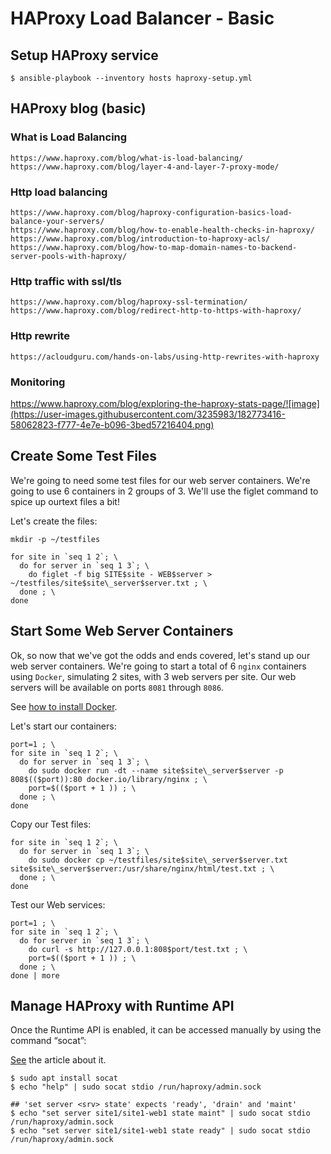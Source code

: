 # HAProxy Load Balancer - Basic

## Setup HAProxy service
```
$ ansible-playbook --inventory hosts haproxy-setup.yml
```

## HAProxy blog (basic)

### What is Load Balancing
	https://www.haproxy.com/blog/what-is-load-balancing/
	https://www.haproxy.com/blog/layer-4-and-layer-7-proxy-mode/
	
### Http load balancing
	https://www.haproxy.com/blog/haproxy-configuration-basics-load-balance-your-servers/
	https://www.haproxy.com/blog/how-to-enable-health-checks-in-haproxy/
	https://www.haproxy.com/blog/introduction-to-haproxy-acls/
	https://www.haproxy.com/blog/how-to-map-domain-names-to-backend-server-pools-with-haproxy/
	
### Http traffic with ssl/tls
	https://www.haproxy.com/blog/haproxy-ssl-termination/
	https://www.haproxy.com/blog/redirect-http-to-https-with-haproxy/
	
### Http rewrite
	https://acloudguru.com/hands-on-labs/using-http-rewrites-with-haproxy
	
### Monitoring
https://www.haproxy.com/blog/exploring-the-haproxy-stats-page/![image](https://user-images.githubusercontent.com/3235983/182773416-58062823-f777-4e7e-b096-3bed57216404.png)

## Create Some Test Files  

We're going to need some test files for our web server containers. We're going to use 6 containers in 2 groups
of 3. We'll use the figlet command to spice up ourtext files a bit!  

Let's create the files:  

```
mkdir -p ~/testfiles
```

```
for site in `seq 1 2`; \
  do for server in `seq 1 3`; \
    do figlet -f big SITE$site - WEB$server > ~/testfiles/site$site\_server$server.txt ; \
  done ; \
done
```

## Start Some Web Server Containers

Ok, so now that we've got the odds and ends covered, let's stand up our web server containers. We're going to
start a total of 6 `nginx` containers using `Docker`, simulating 2 sites, with 3 web servers per site. Our web
servers will be available on ports `8081` through `8086`.  

See [how to install Docker](https://www.digitalocean.com/community/tutorials/how-to-install-and-use-docker-on-ubuntu-18-04).  

Let's start our containers:  

```
port=1 ; \
for site in `seq 1 2`; \
  do for server in `seq 1 3`; \
    do sudo docker run -dt --name site$site\_server$server -p 808$(($port)):80 docker.io/library/nginx ; \
    port=$(($port + 1 )) ; \
  done ; \
done
```

Copy our Test files:  

```
for site in `seq 1 2`; \
  do for server in `seq 1 3`; \
    do sudo docker cp ~/testfiles/site$site\_server$server.txt site$site\_server$server:/usr/share/nginx/html/test.txt ; \
  done ; \
done
```

Test our Web services:  

```
port=1 ; \
for site in `seq 1 2`; \
  do for server in `seq 1 3`; \
    do curl -s http://127.0.0.1:808$port/test.txt ; \
    port=$(($port + 1 )) ; \
  done ; \
done | more
```

## Manage HAProxy with Runtime API

Once the Runtime API is enabled, it can be accessed manually by using the command “socat”: 

[See](https://www.haproxy.com/blog/dynamic-scaling-for-microservices-with-runtime-api/#haproxy) the article about it.

```
$ sudo apt install socat
$ echo "help" | sudo socat stdio /run/haproxy/admin.sock

## 'set server <srv> state' expects 'ready', 'drain' and 'maint'
$ echo "set server site1/site1-web1 state maint" | sudo socat stdio /run/haproxy/admin.sock
$ echo "set server site1/site1-web1 state ready" | sudo socat stdio /run/haproxy/admin.sock
```

